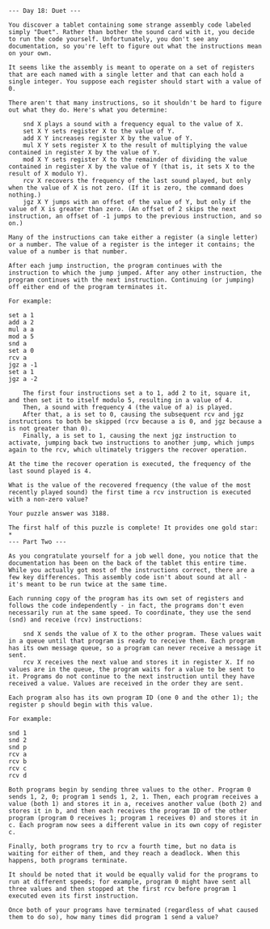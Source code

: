 ﻿```
--- Day 18: Duet ---

You discover a tablet containing some strange assembly code labeled simply "Duet". Rather than bother the sound card with it, you decide to run the code yourself. Unfortunately, you don't see any documentation, so you're left to figure out what the instructions mean on your own.

It seems like the assembly is meant to operate on a set of registers that are each named with a single letter and that can each hold a single integer. You suppose each register should start with a value of 0.

There aren't that many instructions, so it shouldn't be hard to figure out what they do. Here's what you determine:

    snd X plays a sound with a frequency equal to the value of X.
    set X Y sets register X to the value of Y.
    add X Y increases register X by the value of Y.
    mul X Y sets register X to the result of multiplying the value contained in register X by the value of Y.
    mod X Y sets register X to the remainder of dividing the value contained in register X by the value of Y (that is, it sets X to the result of X modulo Y).
    rcv X recovers the frequency of the last sound played, but only when the value of X is not zero. (If it is zero, the command does nothing.)
    jgz X Y jumps with an offset of the value of Y, but only if the value of X is greater than zero. (An offset of 2 skips the next instruction, an offset of -1 jumps to the previous instruction, and so on.)

Many of the instructions can take either a register (a single letter) or a number. The value of a register is the integer it contains; the value of a number is that number.

After each jump instruction, the program continues with the instruction to which the jump jumped. After any other instruction, the program continues with the next instruction. Continuing (or jumping) off either end of the program terminates it.

For example:

set a 1
add a 2
mul a a
mod a 5
snd a
set a 0
rcv a
jgz a -1
set a 1
jgz a -2

    The first four instructions set a to 1, add 2 to it, square it, and then set it to itself modulo 5, resulting in a value of 4.
    Then, a sound with frequency 4 (the value of a) is played.
    After that, a is set to 0, causing the subsequent rcv and jgz instructions to both be skipped (rcv because a is 0, and jgz because a is not greater than 0).
    Finally, a is set to 1, causing the next jgz instruction to activate, jumping back two instructions to another jump, which jumps again to the rcv, which ultimately triggers the recover operation.

At the time the recover operation is executed, the frequency of the last sound played is 4.

What is the value of the recovered frequency (the value of the most recently played sound) the first time a rcv instruction is executed with a non-zero value?

Your puzzle answer was 3188.

The first half of this puzzle is complete! It provides one gold star: *
--- Part Two ---

As you congratulate yourself for a job well done, you notice that the documentation has been on the back of the tablet this entire time. While you actually got most of the instructions correct, there are a few key differences. This assembly code isn't about sound at all - it's meant to be run twice at the same time.

Each running copy of the program has its own set of registers and follows the code independently - in fact, the programs don't even necessarily run at the same speed. To coordinate, they use the send (snd) and receive (rcv) instructions:

    snd X sends the value of X to the other program. These values wait in a queue until that program is ready to receive them. Each program has its own message queue, so a program can never receive a message it sent.
    rcv X receives the next value and stores it in register X. If no values are in the queue, the program waits for a value to be sent to it. Programs do not continue to the next instruction until they have received a value. Values are received in the order they are sent.

Each program also has its own program ID (one 0 and the other 1); the register p should begin with this value.

For example:

snd 1
snd 2
snd p
rcv a
rcv b
rcv c
rcv d

Both programs begin by sending three values to the other. Program 0 sends 1, 2, 0; program 1 sends 1, 2, 1. Then, each program receives a value (both 1) and stores it in a, receives another value (both 2) and stores it in b, and then each receives the program ID of the other program (program 0 receives 1; program 1 receives 0) and stores it in c. Each program now sees a different value in its own copy of register c.

Finally, both programs try to rcv a fourth time, but no data is waiting for either of them, and they reach a deadlock. When this happens, both programs terminate.

It should be noted that it would be equally valid for the programs to run at different speeds; for example, program 0 might have sent all three values and then stopped at the first rcv before program 1 executed even its first instruction.

Once both of your programs have terminated (regardless of what caused them to do so), how many times did program 1 send a value?

```
